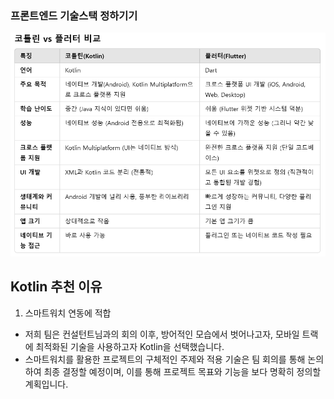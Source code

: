 ### 프론트엔드 기술스택 정하기기
![alt text](jiin_image/image.png)

## Kotlin 추천 이유
1. 스마트워치 연동에 적합
 - 저희 팀은 컨설턴트님과의 회의 이후, 방어적인 모습에서 벗어나고자, 모바일 트랙에 최적화된 기술을 사용하고자 Kotlin을 선택했습니다.
 - 스마트워치를 활용한 프로젝트의 구체적인 주제와 적용 기술은 팀 회의를 통해 논의하여 최종 결정할 예정이며, 이를 통해 프로젝트 목표와 기능을 보다 명확히 정의할 계획입니다.
 